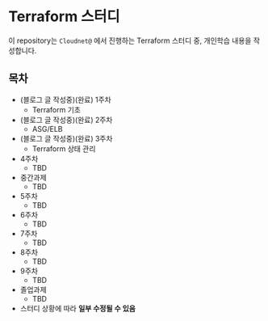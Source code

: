 # Terraform 스터디

이 repository는 `Cloudnet@` 에서 진행하는 Terraform 스터디 중, 개인학습 내용을 작성합니다.

## 목차

- (블로그 글 작성중)(완료) 1주차
  - Terraform 기초
- (블로그 글 작성중)(완료) 2주차
  - ASG/ELB
- (블로그 글 작성중)(완료) 3주차
  - Terraform 상태 관리
- 4주차
  - TBD
- 중간과제
  - TBD
- 5주차
  - TBD
- 6주차
  - TBD
- 7주차
  - TBD
- 8주차
  - TBD
- 9주차
  - TBD
- 졸업과제
  - TBD
- 스터디 상황에 따라 **일부 수정될 수 있음**
